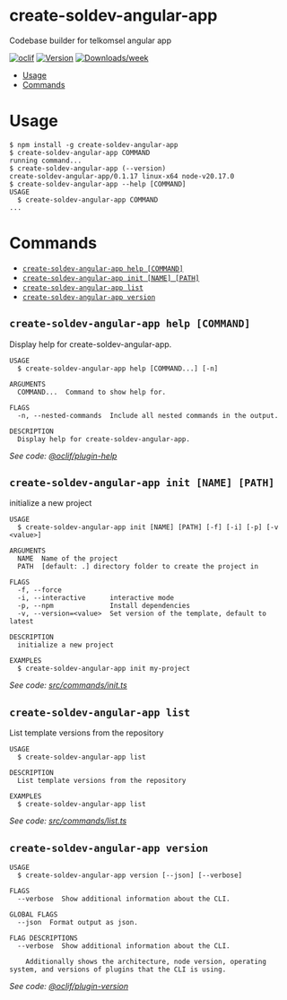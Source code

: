create-soldev-angular-app
=================

Codebase builder for telkomsel angular app


[![oclif](https://img.shields.io/badge/cli-oclif-brightgreen.svg)](https://oclif.io)
[![Version](https://img.shields.io/npm/v/create-soldev-angular-app.svg)](https://npmjs.org/package/create-soldev-angular-app)
[![Downloads/week](https://img.shields.io/npm/dw/create-soldev-angular-app.svg)](https://npmjs.org/package/create-soldev-angular-app)


<!-- toc -->
* [Usage](#usage)
* [Commands](#commands)
<!-- tocstop -->
# Usage
<!-- usage -->
```sh-session
$ npm install -g create-soldev-angular-app
$ create-soldev-angular-app COMMAND
running command...
$ create-soldev-angular-app (--version)
create-soldev-angular-app/0.1.17 linux-x64 node-v20.17.0
$ create-soldev-angular-app --help [COMMAND]
USAGE
  $ create-soldev-angular-app COMMAND
...
```
<!-- usagestop -->
# Commands
<!-- commands -->
* [`create-soldev-angular-app help [COMMAND]`](#create-soldev-angular-app-help-command)
* [`create-soldev-angular-app init [NAME] [PATH]`](#create-soldev-angular-app-init-name-path)
* [`create-soldev-angular-app list`](#create-soldev-angular-app-list)
* [`create-soldev-angular-app version`](#create-soldev-angular-app-version)

## `create-soldev-angular-app help [COMMAND]`

Display help for create-soldev-angular-app.

```
USAGE
  $ create-soldev-angular-app help [COMMAND...] [-n]

ARGUMENTS
  COMMAND...  Command to show help for.

FLAGS
  -n, --nested-commands  Include all nested commands in the output.

DESCRIPTION
  Display help for create-soldev-angular-app.
```

_See code: [@oclif/plugin-help](https://github.com/oclif/plugin-help/blob/v6.2.8/src/commands/help.ts)_

## `create-soldev-angular-app init [NAME] [PATH]`

initialize a new project

```
USAGE
  $ create-soldev-angular-app init [NAME] [PATH] [-f] [-i] [-p] [-v <value>]

ARGUMENTS
  NAME  Name of the project
  PATH  [default: .] directory folder to create the project in

FLAGS
  -f, --force
  -i, --interactive      interactive mode
  -p, --npm              Install dependencies
  -v, --version=<value>  Set version of the template, default to latest

DESCRIPTION
  initialize a new project

EXAMPLES
  $ create-soldev-angular-app init my-project
```

_See code: [src/commands/init.ts](https://github.com/Stradivary/create-soldev-angular-app/blob/v0.1.17/src/commands/init.ts)_

## `create-soldev-angular-app list`

List template versions from the repository

```
USAGE
  $ create-soldev-angular-app list

DESCRIPTION
  List template versions from the repository

EXAMPLES
  $ create-soldev-angular-app list
```

_See code: [src/commands/list.ts](https://github.com/Stradivary/create-soldev-angular-app/blob/v0.1.17/src/commands/list.ts)_

## `create-soldev-angular-app version`

```
USAGE
  $ create-soldev-angular-app version [--json] [--verbose]

FLAGS
  --verbose  Show additional information about the CLI.

GLOBAL FLAGS
  --json  Format output as json.

FLAG DESCRIPTIONS
  --verbose  Show additional information about the CLI.

    Additionally shows the architecture, node version, operating system, and versions of plugins that the CLI is using.
```

_See code: [@oclif/plugin-version](https://github.com/oclif/plugin-version/blob/v2.2.10/src/commands/version.ts)_
<!-- commandsstop -->
